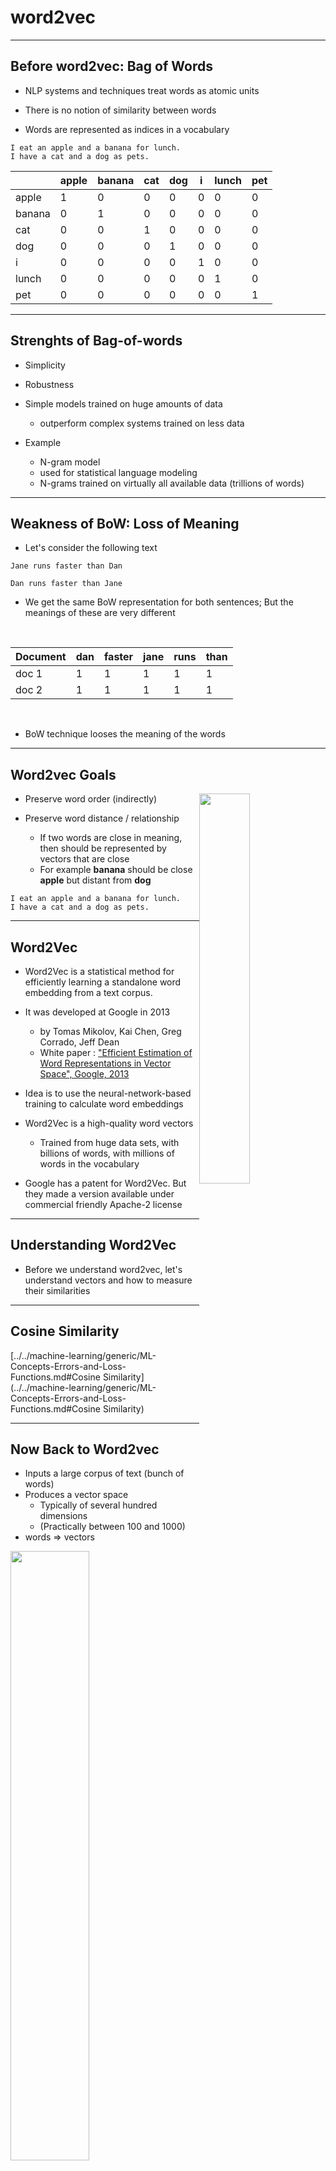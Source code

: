# word2vec

---

## Before word2vec: Bag of Words

* NLP systems and techniques treat words as atomic units

* There is no notion of similarity between words

* Words are represented as indices in a vocabulary

```text
I eat an apple and a banana for lunch.
I have a cat and a dog as pets.
```

|        | apple | banana | cat | dog | i | lunch | pet |
|--------|-------|--------|-----|-----|---|-------|-----|
| apple  | 1     | 0      | 0   | 0   | 0 | 0     | 0   |
| banana | 0     | 1      | 0   | 0   | 0 | 0     | 0   |
| cat    | 0     | 0      | 1   | 0   | 0 | 0     | 0   |
| dog    | 0     | 0      | 0   | 1   | 0 | 0     | 0   |
| i      | 0     | 0      | 0   | 0   | 1 | 0     | 0   |
| lunch  | 0     | 0      | 0   | 0   | 0 | 1     | 0   |
| pet    | 0     | 0      | 0   | 0   | 0 | 0     | 1   |

---

## Strenghts of Bag-of-words

* Simplicity

* Robustness

* Simple models trained on huge amounts of data
  - outperform complex systems trained on less data

* Example
   - N-gram model
    - used for statistical language modeling
    - N-grams trained on virtually all available data (trillions of words)

---

## Weakness of BoW: Loss of Meaning

* Let's consider the following text

```text
Jane runs faster than Dan

Dan runs faster than Jane
```

* We get the same BoW representation for both sentences;  But the meanings of these are very different

<br/>

| Document | dan | faster | jane | runs | than |
|----------|-----|--------|------|------|------|
| doc 1    | 1   | 1      | 1    | 1    | 1    |
| doc 2    | 1   | 1      | 1    | 1    | 1    |

<br/>

* BoW technique looses the meaning of the words

---

## Word2vec Goals

<!-- TODO shiva -->
 <img src="../../assets/images/ai-nlp/words-embeddings-1-meaning.png" style="width:40%;float:right;"/><!-- {"left" : 0.75, "top" : 4.92, "height" : 2.91, "width" : 8.74} -->

* Preserve word order (indirectly)

* Preserve word distance / relationship
  - If two words are close in meaning, then should be represented by vectors that are close
  - For example **banana** should be close **apple** but distant from **dog**

```text
I eat an apple and a banana for lunch.
I have a cat and a dog as pets.
```

---

## Word2Vec

* Word2Vec is a statistical method for efficiently learning a standalone word embedding from a text corpus.

* It was developed at Google in 2013
  - by Tomas Mikolov,  Kai Chen,   Greg Corrado,  Jeff Dean
  - White paper : ["Efficient Estimation of Word Representations in Vector Space", Google, 2013](https://arxiv.org/abs/1301.3781)

* Idea is to use the neural-network-based training to calculate word embeddings

* Word2Vec is a high-quality word vectors
  - Trained from huge data sets, with billions of words,  with millions of words in the vocabulary

* Google has a patent for Word2Vec.  But they made a version available under commercial friendly Apache-2 license

---

## Understanding Word2Vec

- Before we understand word2vec, let's understand vectors and how to measure their similarities

---

## Cosine Similarity

[../../machine-learning/generic/ML-Concepts-Errors-and-Loss-Functions.md#Cosine Similarity](../../machine-learning/generic/ML-Concepts-Errors-and-Loss-Functions.md#Cosine Similarity)

---

## Now Back to Word2vec

* Inputs a large corpus of text (bunch of words)
* Produces a vector space
  - Typically of several hundred dimensions
  - (Practically between 100 and 1000)
* words => vectors

<img src="../../assets/images/machine-learning/word2vec-1.png" style="width:50%;"/><!-- {"left" : 1.39, "top" : 3.79, "height" : 4.45, "width" : 7.47} -->

---

## Word2vec Results

* Word vectors are positioned in the vector space
* Words that share common contexts in the corpus are located in close proximity to one another
    * In this example we see 'food items' are close together on top-left
    * And music items are close together on right

<img src="../../assets/images/machine-learning/3rd-party/word2vec-2.png" style="width:50%;"/><!-- {"left" : 2.02, "top" : 3.75, "height" : 4.68, "width" : 6.21} -->


---
## Word2Vec Relationships Between Vectors

<img src="../../assets/images/machine-learning/3rd-party/word2vec-3.png" style="width:55%;float:right;"/><!-- {"left" : 5.32, "top" : 1.17, "height" : 3.49, "width" : 4.72} -->

* Another amazing thing word2vec can do is, it can describe relationships between vectors!

* **France is to Paris as Germany is to Berlin**


---

# How word2vec Works

---

## Word Embeddings

- __Word Embedding__ is the vectorized form of words

- Here is a vectorized form for word 'king'  in a popular word2vec model called 'Glove Wikipedia' (more on this later).  
list of 50 numbers

```text
[ 0.50451 , 0.68607 , -0.59517 , -0.022801, 0.60046 , -0.13498 , -0.08813 , 0.47377 , -0.61798 ,
-0.31012 , -0.076666, 1.493 , -0.034189, -0.98173 , 0.68229 , 0.81722 , -0.51874 , -0.31503 ,
-0.55809 , 0.66421 , 0.1961 , -0.13495 , -0.11476 , -0.30344 , 0.41177 , -2.223 , -1.0756 ,
-1.0783 , -0.34354 , 0.33505 , 1.9927 , -0.04234 , -0.64319 , 0.71125 , 0.49159 , 0.16754 ,
0.34344 , -0.25663 , -0.8523 , 0.1661 , 0.40102 , 1.1685 , -1.0137 , -0.21585 , -0.15155 ,
0.78321 , -0.91241 , -1.6106 , -0.64426 , -0.51042 ]
```
<!-- {"left" : 0, "top" : 3.24, "height" : 1.48, "width" : 10.25} -->


- Let's color code the cells based on their values (red if they're close to 2, white if they're close to 0, blue if they're close to -2)


<img src="../../assets/images/machine-learning/3rd-party/word2vec-embedding-king-1.png" style="width:85%;"/><!-- {"left" : 0.17, "top" : 6.1, "height" : 1.48, "width" : 9.91} -->

- Reference : http://jalammar.github.io/illustrated-word2vec/


Notes:

---

## Word Embeddings: Magic of Word2Vec

<img src="../../assets/images/machine-learning/3rd-party/word2vec-embedding-king-man-woman-1.png" style="width:85%;"/><!-- {"left" : 0.56, "top" : 1.58, "height" : 3.17, "width" : 9.14} -->

- See how 'man' and 'woman' are much close to each other than 'king' ?

- Reference : http://jalammar.github.io/illustrated-word2vec/

Notes:

---

## Magic of Word2Vec

<img src="../../assets/images/machine-learning/3rd-party/wor2vec-embeddings-queen-woman-girl-1.png" style="width:85%;"/><!-- {"left" : 1.02, "top" : 2.62, "height" : 4.39, "width" : 8.21} -->


---

## Magic of Word2Vec

<img src="../../assets/images/machine-learning/3rd-party/wor2vec-embeddings-queen-woman-girl-1.png" style="width:55%;float:right;"/><!-- {"left" : 6.9, "top" : 1.02, "height" : 1.72, "width" : 3.21} -->

- There's a straight red column through all of these different words. They're similar along that dimension (and we don't know what each dimensions codes for)

-  __woman__ and __girl__ are similar to each other in a lot of places. The same with __man__ and __boy__

- There are clear places where __king__ and __queen__ are similar to each other and distinct from all the others. Could these be coding for a vague concept of __royalty__?

- The last word is __water__, different than all other words (people).  We can see the solid blue line in the middle, that goes through all people, stops at water!


---

## Magic of Word2Vec: Relationship Between Vectors

- One of the really cool featurs of word2vec is it can infer meanings between vectors

- The most famous example is the following formula:  
__`king - man + woman --> queen`__

<img src="../../assets/images/machine-learning/3rd-party/word2vec-king-man-woman-2.png" style="width:55%;"/><!-- {"left" : 1.41, "top" : 3.94, "height" : 2.78, "width" : 7.43} -->

- Reference : http://jalammar.github.io/illustrated-word2vec/

Notes:

---

## King - Man + Woman = Queen

- Here you can see, when we add / substract vectors, the resulting vector of __(King - Man + Woman)__ is remarkably similar to __Queen__ !

<img src="../../assets/images/machine-learning/3rd-party/word2vec-king-man-woman-3.png" style="width:80%;"/><!-- {"left" : 1.25, "top" : 2.93, "height" : 3.88, "width" : 7.75} -->

- Reference : http://jalammar.github.io/illustrated-word2vec/

Notes:

---

## Training word2vec Model


- Words are input, vectors are output

<img src="../../assets/images/machine-learning/3rd-party/word2vec-5.png" style="width:80%;"/><!-- {"left" : 0.8, "top" : 3, "height" : 3.64, "width" : 8.21} -->

---

## Training word2vec Model  using Neural Net

<img src="../../assets/images/machine-learning/word2vec-neural-net-1.png" style="width:60%;float:right;"/><!-- {"left" : 5.14, "top" : 1.21, "height" : 2.93, "width" : 4.93} -->


- Word2Vec is a shallow 2 layer neural network

- Google's original model used 300 dimensions, so it had 300 neurons in 'hidden layer'

- Number of neurons in output layer will match number of words (if 10,000 input words --> 10,000 output neurons)

---

## How word2vec Model is Created

* Two general approaches are used
    * Continuous bag-of-words (CBOW)
    * Continuous skip-gram


---

## Continuous bag-of-words (CBOW)

* The model predicts the current word
  - From a window of surrounding context words

* The order of context words does not influence prediction
 - bag-of-words assumption

* Example:   
"Soviet __???__"
* Output is probabilities of next possible words
    - "Union": 0.9 (90%)
    - "Russia": 0.8 (80%)
    - "pie": 0.04  (4%)

* [original word2vec white paper](https://arxiv.org/pdf/1301.3781.pdf)

---

## Continuous Skip-gram

* Sort of opposite of 'Continuous Bag of Words'

* The model uses the current word
  - To predict the surrounding window of context words

* The skip-gram architecture weighs nearby context words
  - more heavily than more distant context words

* Example

```text
 __???__ , __???___  and __???___ are part of NAFTA

 predictions (uses 'NAFTA' word) :
 - United States
 - Canada
 - Mexico
```
<!-- {"left" : 0, "top" : 4.35, "height" : 2.03, "width" : 9.11} -->

---

## CBOW vs. Skip-gram

- According to Mikolov:
    - Skip-gram: works well with small amount of the training data, represents well even rare words or phrases.
    - CBOW: several times faster to train than the skip-gram, slightly better accuracy for the frequent words

- References:
    - [1](http://jalammar.github.io/illustrated-word2vec/)
    - [2](https://www.quora.com/What-are-the-continuous-bag-of-words-and-skip-gram-architectures)
    - [3](https://www.analyticsvidhya.com/blog/2017/06/word-embeddings-count-word2veec/)

---

## Word2Vec Pre-trained Models

- The more data we train on, the better the model gets
    - this can be pretty intensive in real world datasets

- So we can start with a pre-trained model and then tweak it to work on our models
    - This is essentially 'transfer learning' (more on this later)

- Some really good models are available as open source

- Here is a repo: https://github.com/RaRe-Technologies/gensim-data

| model | size | number of vectors | description |
|--------------------------|----------|-------------------|------------------------------------------------------|
| glove-twitter-25 | 104 MB | 1,193,514 | Twitter (2B tweets, 27B tokens, 1.2M vocab, uncased) |
| word2vec-google-news-300 | 1,662 MB | 3,000,000 | Google News (about 100 billion words) |
| glove-wiki-gigaword-300 | 376 MB | 400,000 | Wikipedia 2014 + Gigaword 5 (6B tokens, uncased) |

---

## Lab: Word2Vec

<img src="../../assets/images/icons/individual-labs.png" alt="XXX image missing" style="max-width:30%;float:right;" /><!-- {"left" : 6.77, "top" : 1, "height" : 4.43, "width" : 3.32} -->

 * **Overview:**
    - Use word2vec

 * **Builds on previous labs:**
    - None

 * **Approximate time:**
    - 30 mins

 * **Instructions**"
    - R / Python  / Spark

---


## Doc2Vec 

* Word2Vec gives us a vector representation of a word.

* But what about a **document**?

* Word2vec is not really suitable for anything but the smallest documents (e.g. tweets)

* Because it will store 100-1000 dimensional vector for each word!
  - too much information!

* One solution is Paragraph Vectors (PV) better known as Doc2Vec

* Published by Quoc Le and Tomas Mikolov from Google (as Paragraph Vectors)

* [Link](https://cs.stanford.edu/~quocle/paragraph_vector.pdf)

---

## Deep Learning Approaches

* Sometimes we use a deep learning approach instead of PV/Doc2Vec

* Treat the paragraph / document as a sequence of the word vectors

* Then use a neural network to create a document vector from the word vector

* The advantage of this is that you can make a neural network very well-tuned to your particular problem and dataset.

---

## GloVE
 * GloVE is another Word (not document) vectorization approach.
 * Alternative to Word2Vec
 * Uses the whole-document approach rather than a limited neighborhood approach as word2vec does.
 * [Paper](https://nlp.stanford.edu/pubs/glove.pdf)

---

## Sense2Vec

 * A better word2vec for some applications
 * Query vectors for multi-word phrases based on part-of-speech tags and entity labels.
 * spaCy pipeline component and extension attributes.
 * Fully serializable so you can easily ship your sense2vec vectors with your spaCy model packages.
 * Optional caching of nearest neighbors for super fast "most similar" queries.
 * Train your own vectors using a pretrained spaCy model, raw text and GloVe or Word2Vec via fastText (details).
 * Prodigy annotation recipes for evaluating models, creating lists of similar multi-word phrases and converting them to match patterns, e.g. for rule-based NER or to boostrap NER annotation (details & examples).
 * [Demo](https://explosion.ai/demos/sense2vec)

 
---

  




# Backup Slides

---

## Word2vec Parametrization
* word2vec is sensitive to parameters
* Training algorithm
  - Hierarchical softmax
  - Negative sampling



---

## Word2vec Algorithms
* Hierarchical softmax
  - approximate the conditional log-likelihood
  - uses a Huffman tree to reduce calculation
* The negative sampling method
  - Solves the maximization problem
  - by minimizing the log-likelihood of sampled negative instances



---

## Word2vec Dimensionality
* Higher dimensionality => Higher quality of word embedding
* But marginal gain diminishes
* Typically, the dimensionality of the vectors
  - is set to be between 100 and 1,000



---

## Context Window          
* Context window -
* How many words before and after a given word
  - would be included as context words
  - the recommended value is
    - 10 for skip-gram
    - 5 for CBOW


